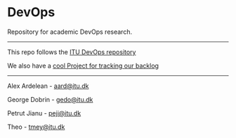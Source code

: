 # DevOps

Repository for academic DevOps research.

---

This repo follows the [ITU DevOps repository](https://github.com/itu-devops/2020-spring)

We also have a [cool Project for tracking our backlog](https://github.com/alexander34ro/DevOps/projects/1)

---

Alex Ardelean  - aard@itu.dk

George Dobrin  - gedo@itu.dk

Petrut Jianu   - peji@itu.dk

Theo           - tmey@itu.dk
